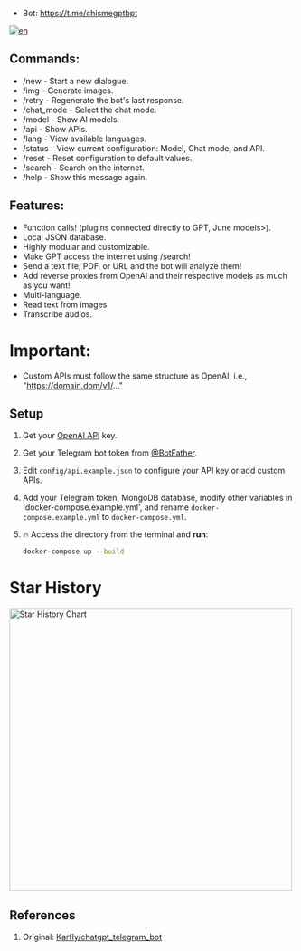 - Bot: https://t.me/chismegptbpt

[![en](https://img.shields.io/badge/Variables-en-brightgreen)](https://gg.resisto.rodeo/yo/chatgpTG/src/branch/main/docs/variables/en.md)

## Commands:
- /new - Start a new dialogue.
- /img - Generate images.
- /retry - Regenerate the bot's last response.
- /chat_mode - Select the chat mode.
- /model - Show AI models.
- /api - Show APIs.
- /lang - View available languages.
- /status - View current configuration: Model, Chat mode, and API.
- /reset - Reset configuration to default values.
- /search - Search on the internet.
- /help - Show this message again.

## Features:
- Function calls! (plugins connected directly to GPT, June models>).
- Local JSON database.
- Highly modular and customizable.
- Make GPT access the internet using /search!
- Send a text file, PDF, or URL and the bot will analyze them!
- Add reverse proxies from OpenAI and their respective models as much as you want!
- Multi-language.
- Read text from images.
- Transcribe audios.

# Important:
- Custom APIs must follow the same structure as OpenAI, i.e., "https://domain.dom/v1/..."

## Setup
1. Get your [OpenAI API](https://openai.com/api/) key.

2. Get your Telegram bot token from [@BotFather](https://t.me/BotFather).

3. Edit `config/api.example.json` to configure your API key or add custom APIs.

4. Add your Telegram token, MongoDB database, modify other variables in 'docker-compose.example.yml', and rename `docker-compose.example.yml` to `docker-compose.yml`.

5. 🔥 Access the directory from the terminal and **run**:
    ```bash
    docker-compose up --build
    ```
# Star History

<a href="https://gg.resisto.rodeo/yo/chatgpTG"><img width="500" alt="Star History Chart" src="https://api.star-history.com/svg?repos=soyelmismo/chatgpTG&type=Date"></a> 

## References
1. Original: <a href="https://github.com/karfly/chatgpt_telegram_bot" alt="Karfly">Karfly/chatgpt_telegram_bot</a>